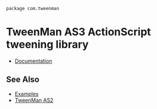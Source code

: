 	package com.tweenman

TweenMan AS3 ActionScript tweening library
======================================

* [Documentation](http://github.com/danro/tweenman-as3/wiki)

See Also
--------

* [Examples](http://github.com/danro/tweenman-examples)
* [TweenMan AS2](http://github.com/danro/tweenman-as2)
